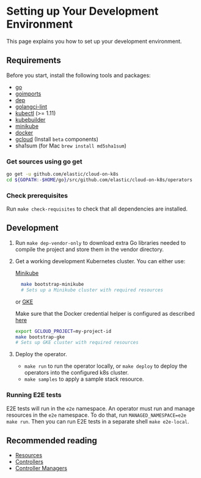 # Setting up Your Development Environment

This page explains you how to set up your development environment.

## Requirements

Before you start, install the following tools and packages:

* [go](https://golang.org/dl/)
* [goimports](https://godoc.org/golang.org/x/tools/cmd/goimports)
* [dep](https://github.com/golang/dep)
* [golangci-lint](https://github.com/golangci/golangci-lint)
* [kubectl](https://kubernetes.io/docs/tasks/tools/install-kubectl/) (>= 1.11)
* [kubebuilder](https://github.com/kubernetes-sigs/kubebuilder)
* [minikube](https://kubernetes.io/docs/tasks/tools/install-minikube/)
* [docker](https://docs.docker.com/)
* [gcloud](https://cloud.google.com/sdk/gcloud/) (Install `beta` components)
* sha1sum (for Mac `brew install md5sha1sum`)

### Get sources using go get

```bash
go get -u github.com/elastic/cloud-on-k8s
cd ${GOPATH:-$HOME/go}/src/github.com/elastic/cloud-on-k8s/operators
```

### Check prerequisites

Run `make check-requisites` to check that all dependencies are installed.

## Development

1. Run `make dep-vendor-only` to download extra Go libraries needed to compile the project and store them in the vendor directory.

2. Get a working development Kubernetes cluster. You can either use:

    [Minikube](https://kubernetes.io/docs/tasks/tools/install-minikube/#install-minikube)

    ```bash
      make bootstrap-minikube
      # Sets up a Minikube cluster with required resources
      ```

      or [GKE](https://cloud.google.com/kubernetes-engine/)

      Make sure that the Docker credential helper is configured as described [here](https://cloud.google.com/container-registry/docs/advanced-authentication#standalone_docker_credential_helper)

      ```bash
      export GCLOUD_PROJECT=my-project-id
      make bootstrap-gke
      # Sets up GKE cluster with required resources
      ```

3. Deploy the operator.

   * `make run` to run the operator locally, or `make deploy` to deploy the operators into the configured k8s cluster.
   * `make samples` to apply a sample stack resource.

### Running E2E tests

E2E tests will run in the `e2e` namespace. An operator must run and manage resources in the `e2e` namespace.
To do that, run `MANAGED_NAMESPACE=e2e make run`. Then you can run E2E tests in a separate shell `make e2e-local`.

## Recommended reading

* [Resources](https://book.kubebuilder.io/basics/what_is_a_resource.html)
* [Controllers](https://book.kubebuilder.io/basics/what_is_a_controller.html)
* [Controller Managers](https://book.kubebuilder.io/basics/what_is_the_controller_manager.html)
